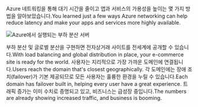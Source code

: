 <span data-ttu-id="10292-101">Azure 네트워킹을 통해 대기 시간을 줄이고 앱과 서비스의 가용성을 높이는 몇 가지 방법을 알아보았습니다.</span><span class="sxs-lookup"><span data-stu-id="10292-101">You learned just a few ways Azure networking can help reduce latency and make your apps and services more highly available.</span></span> 

![Azure에서 실행되는 부하 분산 서버](../media/5-heading.png)

<span data-ttu-id="10292-103">부하 분산 및 글로벌 분산을 구현하면 전자상거래 사이트를 전세계에 공개할 수 있습니다.</span><span class="sxs-lookup"><span data-stu-id="10292-103">With load balancing and global distribution in place, your e-commerce site is ready for the world.</span></span> <span data-ttu-id="10292-104">사용자는 지리적으로 가장 가까운 도메인에 연결됩니다.</span><span class="sxs-lookup"><span data-stu-id="10292-104">Users reach the domain that's closest geographically.</span></span> <span data-ttu-id="10292-105">각 도메인에는 장애 조치(failover)가 기본 제공되므로 모든 사용자는 훌륭한 환경을 누릴 수 있습니다.</span><span class="sxs-lookup"><span data-stu-id="10292-105">Each domain has failover built in, helping every user have a great experience.</span></span> <span data-ttu-id="10292-106">트래픽 증가는 이미 수치로 증명되고 있고, 비즈니스는 급성장 중입니다.</span><span class="sxs-lookup"><span data-stu-id="10292-106">The numbers are already showing increased traffic, and business is booming.</span></span>
